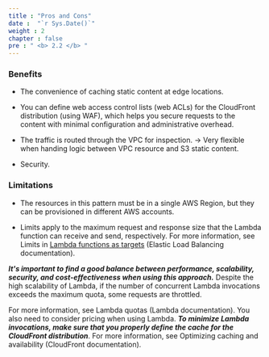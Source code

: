 ```yaml
---
title : "Pros and Cons"
date :  "`r Sys.Date()`" 
weight : 2
chapter : false
pre : " <b> 2.2 </b> "
---
```


### Benefits
- The convenience of caching static content at edge locations.

- You can define web access control lists (web ACLs) for the CloudFront distribution (using WAF), which helps you secure requests to the content with minimal configuration and administrative overhead.

- The traffic is routed through the VPC for inspection. -> Very flexible when handing logic between VPC resource and S3 static content.

- Security.

### Limitations

- The resources in this pattern must be in a single AWS Region, but they can be provisioned in different AWS accounts.

- Limits apply to the maximum request and response size that the Lambda function can receive and send, respectively. For more information, see Limits in [Lambda functions as targets](https://docs.aws.amazon.com/elasticloadbalancing/latest/application/lambda-functions.html) (Elastic Load Balancing documentation).



 ***It's important to find a good balance between performance, scalability, security, and cost-effectiveness when using this approach.*** Despite the high scalability of Lambda, if the  number of concurrent Lambda invocations exceeds the maximum quota, some requests are throttled. 
 
 For more information, see Lambda quotas (Lambda documentation). You also need to consider pricing when using Lambda. ***To minimize Lambda invocations, make sure that you properly define the cache for the CloudFront distribution***. For more information, see Optimizing caching and availability (CloudFront documentation).